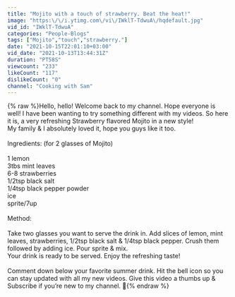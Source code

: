 ```yaml
---
title: "Mojito with a touch of strawberry. Beat the heat!"
image: "https:\/\/i.ytimg.com\/vi\/IWklT-TdwuA\/hqdefault.jpg"
vid_id: "IWklT-TdwuA"
categories: "People-Blogs"
tags: ["Mojito","touch","strawberry."]
date: "2021-10-15T22:01:10+03:00"
vid_date: "2021-10-13T13:44:31Z"
duration: "PT58S"
viewcount: "233"
likeCount: "117"
dislikeCount: "0"
channel: "Cooking with Sam"
---
```

{% raw %}Hello, hello! Welcome back to my channel. Hope everyone is well! I have been wanting to try something different with my videos. So here it is, a very refreshing Strawberry flavored Mojito in a new style!<br />My family &amp; I absolutely loved it, hope you guys like it too.<br /><br />Ingredients: (for 2 glasses of Mojito)<br /><br />1 lemon<br />3tbs mint leaves <br />6-8 strawberries <br />1/2tsp black salt<br />1/4tsp black pepper powder <br />ice<br />sprite/7up<br /><br />Method: <br /><br />Take two glasses you want to serve the drink in. Add slices of lemon, mint leaves, strawberries, 1/2tsp black salt &amp; 1/4tsp black pepper. Crush them followed by adding ice. Pour sprite &amp; mix. <br />Your drink is ready to be served. Enjoy the refreshing taste! <br /><br />Comment down below your favorite summer drink. Hit the bell icon so you can stay updated with all my new videos. Give this video a thumbs up &amp; Subscribe if you’re new to my channel. 💛{% endraw %}
